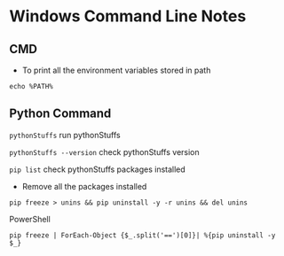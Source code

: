 # Windows Command Line Notes

## CMD
- To print all the environment variables stored in path
```shell
echo %PATH%
```




## Python Command
```pythonStuffs``` run pythonStuffs

```pythonStuffs --version``` check pythonStuffs version

```pip list``` check pythonStuffs packages installed

- Remove all the packages installed
```shell
pip freeze > unins && pip uninstall -y -r unins && del unins
```

PowerShell
```shell
pip freeze | ForEach-Object {$_.split('==')[0]}| %{pip uninstall -y $_}
```